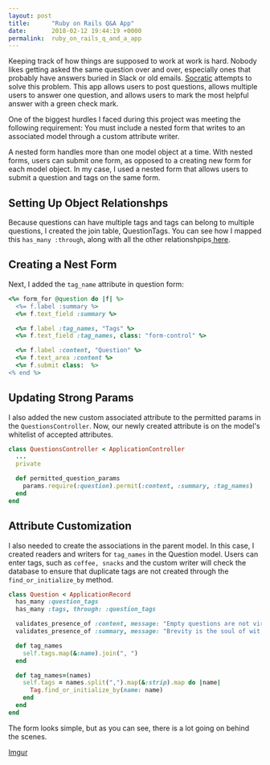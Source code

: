 ```yaml
---
layout: post
title:      "Ruby on Rails Q&A App"
date:       2018-02-12 19:44:19 +0000
permalink:  ruby_on_rails_q_and_a_app
---
```



Keeping track of how things are supposed to work at work is hard. Nobody likes getting asked the same question over and over, especially ones that probably have answers buried in Slack or old emails. [Socratic](https://github.com/hcarnes/socratic) attempts to solve this problem. This app allows users to post questions, allows multiple users to answer one question, and allows users to mark the most helpful answer with a green check mark.

One of the biggest hurdles I faced during this project was meeting the following requirement:  You must include a nested form that writes to an associated model through a custom attribute writer.

A nested form handles more than one model object at a time. With nested forms, users can submit one form, as opposed to a creating new form for each model object. In my case, I used a nested form that allows users to submit a question and tags on the same form. 

## Setting Up Object Relationshps

Because questions can have multiple tags and tags can belong to multiple questions, I created the join table, QuestionTags. You can see how I mapped this `has_many :through`, along with all the other relationshpips[ here](https://docs.google.com/spreadsheets/d/1DLd3Y9fC0-vweIqquSyq3wj5PhdbTabyXca-roWh__4/edit#gid=2001163121). 

## Creating a Nest Form

Next, I added the `tag_name` attribute in question form:

```ruby
<%= form_for @question do |f| %>
  <%= f.label :summary %>
  <%= f.text_field :summary %>

  <%= f.label :tag_names, "Tags" %>
  <%= f.text_field :tag_names, class: "form-control" %>

  <%= f.label :content, "Question" %>
  <%= f.text_area :content %>
  <%= f.submit class:  %>
<% end %>
```
## Updating Strong Params

I also added the new custom associated attribute to the permitted params in the `QuestionsController`. Now, our newly created attribute is on the model's whitelist of accepted attributes.

```ruby
class QuestionsController < ApplicationController
  ...
  private

  def permitted_question_params
    params.require(:question).permit(:content, :summary, :tag_names)
  end
end
```
## Attribute Customization

I also needed to create the associations in the parent model. In this case, I created readers and writers for `tag_names` in the Question model. Users can enter tags, such as `coffee, snacks` and the custom writer will check the database to ensure that duplicate tags are not created through the `find_or_initialize_by` method.

```ruby
class Question < ApplicationRecord
  has_many :question_tags
  has_many :tags, through: :question_tags

  validates_presence_of :content, message: "Empty questions are not virtuous"
  validates_presence_of :summary, message: "Brevity is the soul of wit, so summary is required"

  def tag_names
    self.tags.map(&:name).join(", ")
  end

  def tag_names=(names)
    self.tags = names.split(",").map(&:strip).map do |name|
      Tag.find_or_initialize_by(name: name)
    end
  end
end
```

The form looks simple, but as you can see, there is a lot going on behind the scenes.

[Imgur](https://i.imgur.com/xip4utG.png)
